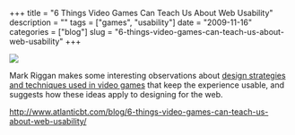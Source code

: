 +++
title = "6 Things Video Games Can Teach Us About Web Usability"
description = ""
tags = ["games", "usability"]
date = "2009-11-16"
categories = ["blog"]
slug = "6-things-video-games-can-teach-us-about-web-usability"
+++



  <div class="notebook-screenshot"><a href="http://www.atlanticbt.com/blog/6-things-video-games-can-teach-us-about-web-usability/"><img src="//konigi.com/media/bluga/wt4b0176edbc402_large.jpg"/></a></div><p>Mark Riggan makes some interesting observations about <a href="http://www.atlanticbt.com/blog/6-things-video-games-can-teach-us-about-web-usability/">design strategies and techniques used in video games</a> that keep the experience usable, and suggests how these ideas apply to designing for the web.</p>

    
  <a href="http://www.atlanticbt.com/blog/6-things-video-games-can-teach-us-about-web-usability/">http://www.atlanticbt.com/blog/6-things-video-games-can-teach-us-about-web-usability/</a>

